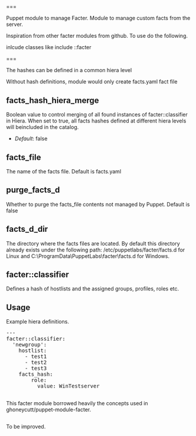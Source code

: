 #####
===

Puppet module to manage Facter.
Module to manage custom facts from the server.

Inspiration from other facter modules from github. To use do the following.

inlcude classes like
include ::facter

===


The hashes can be defined in a common hiera level

Without hash definitions, module would only create facts.yaml fact file

facts_hash_hiera_merge
----------------------
Boolean value to control merging of all found instances of facter::classifier in Hiera. When set to true, all facts hashes defined at different hiera levels will beincluded in the catalog.

- *Default*: false

facts_file
---------
The name of the facts file. Default is facts.yaml

purge_facts_d
-------------
Whether to purge the facts_file contents not managed by Puppet. Default is false

facts_d_dir
----------
The directory where the facts files are located. By default this directory already exists under the following path: /etc/puppetlabs/facter/facts.d for Linux and C:\ProgramData\PuppetLabs\facter\facts.d for Windows. 

facter::classifier
------------------
Defines a hash of hostlists and the assigned groups, profiles, roles etc.

## Usage
Example hiera definitions.

<pre>
---
facter::classifier:
  'newgroup':
    hostlist:
      - test1
      - test2
      - test3
    facts_hash:
        role:
          value: WinTestserver
</pre>

##
This facter module borrowed heavily the concepts used in ghoneycutt/puppet-module-facter.

##
To be improved.
